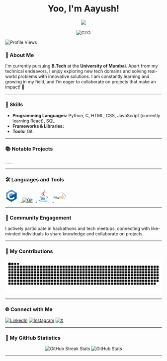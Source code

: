 <h1 align="center">Yoo, I'm Aayush!</h1>

<p align="center">
     <img src="https://readme-typing-svg.herokuapp.com?color=E22FE4&width=380&height=28&lines=Hi👋+I'm+Aayush+Singh..;Engineering+Student+;Open-Source+Enthusiast..;Learning+In+Public..;Empowering+Others;Nice+To+Meet+You+....&center=true"></a></p>
<p align="center">
  <img src="https://media1.tenor.com/m/FdkbSvSxI9MAAAAd/chilled-lamb-mienar.gif" alt="GTO" />
</p>
<p align="left"> 
  <img src="https://komarev.com/ghpvc/?username=aayush&label=Profile%20views&color=0e75b6&style=flat" alt="Profile Views" /> 
</p>

### 🌟 About Me
I'm currently pursuing **B.Tech** at the **University of Mumbai**. Apart from my technical endeavors, I enjoy exploring new tech domains and solving real-world problems with innovative solutions. I am constantly learning and growing in my field, and I’m eager to collaborate on projects that make an impact! 🌱

---

### 🔭 Skills
- **Programming Languages:** Python, C, HTML, CSS, JavaScript (currently learning React), SQL
- **Frameworks & Libraries:** 
- **Tools:** Git.

---

### 📚 Notable Projects
......

---

### 🛠️ Languages and Tools
<p align="left"> 
  <a href="https://www.cprogramming.com/" target="_blank" rel="noreferrer"> 
    <img src="https://raw.githubusercontent.com/devicons/devicon/master/icons/c/c-original.svg" alt="C" width="40" height="40" style="margin-right: 10px;"/> 
  </a> 

  <a href="https://git-scm.com/" target="_blank" rel="noreferrer"> 
    <img src="https://www.vectorlogo.zone/logos/git-scm/git-scm-icon.svg" alt="Git" width="40" height="40" style="margin-right: 10px;"/> 
  </a> 
  <a href="https://www.java.com" target="_blank" rel="noreferrer"> 
    <img src="https://raw.githubusercontent.com/devicons/devicon/master/icons/java/java-original.svg" alt="Java" width="40" height="40" style="margin-right: 10px;"/> 
  </a> 
 
 
  <a href="https://www.mysql.com/" target="_blank" rel="noreferrer"> 
    <img src="https://raw.githubusercontent.com/devicons/devicon/master/icons/mysql/mysql-original-wordmark.svg" alt="MySQL" width="40" height="40" style="margin-right: 10px;"/> 
  </a> 
 
</p>

---

### 🤝 Community Engagement
I actively participate in hackathons and tech meetups, connecting with like-minded individuals to share knowledge and collaborate on projects.

---

### 🐍 My Contributions
![snake gif](https://github.com/Platane/snk/raw/output/github-contribution-grid-snake.svg)

---

### 🌐 Connect with Me
[![LinkedIn](https://img.shields.io/badge/LinkedIn-blue?style=flat-square&logo=linkedin)](https://linkedin.com/in/aayush-singh-4532b6292)
[![Instagram](https://img.shields.io/badge/Instagram-pink?style=flat-square&logo=instagram)](https://instagram.com/aayushsingh516)
[![X](https://img.shields.io/badge/X-blue?style=flat-square&logo=x)](https://x.com/)



---
### 🔢 My GitHub Statistics
<p align="center">
  <img src="https://github-readme-streak-stats.herokuapp.com/?user=aayush9004&theme=dark" alt="GitHub Streak Stats" />
  <img src="https://github-readme-stats.vercel.app/api?username=aayush9004&show_icons=true&theme=dark" alt="GitHub Stats" />
</p>

---

